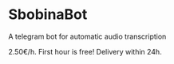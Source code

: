 # SbobinaBot
A telegram bot for automatic audio transcription

2.50€/h. First hour is free!
Delivery within 24h.
